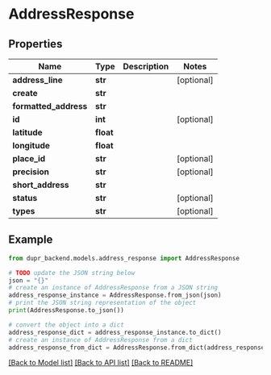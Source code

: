 # AddressResponse


## Properties

Name | Type | Description | Notes
------------ | ------------- | ------------- | -------------
**address_line** | **str** |  | [optional] 
**create** | **str** |  | 
**formatted_address** | **str** |  | 
**id** | **int** |  | [optional] 
**latitude** | **float** |  | 
**longitude** | **float** |  | 
**place_id** | **str** |  | [optional] 
**precision** | **str** |  | [optional] 
**short_address** | **str** |  | 
**status** | **str** |  | [optional] 
**types** | **str** |  | [optional] 

## Example

```python
from dupr_backend.models.address_response import AddressResponse

# TODO update the JSON string below
json = "{}"
# create an instance of AddressResponse from a JSON string
address_response_instance = AddressResponse.from_json(json)
# print the JSON string representation of the object
print(AddressResponse.to_json())

# convert the object into a dict
address_response_dict = address_response_instance.to_dict()
# create an instance of AddressResponse from a dict
address_response_from_dict = AddressResponse.from_dict(address_response_dict)
```
[[Back to Model list]](../README.md#documentation-for-models) [[Back to API list]](../README.md#documentation-for-api-endpoints) [[Back to README]](../README.md)



